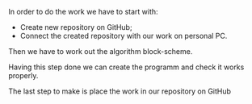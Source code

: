 In order to do the work we have to start with:
* Create new repository on GitHub;
* Connect the created repository with our work on personal PC.

Then we have to work out the algorithm block-scheme.

Having this step done we can create the programm and check it works properly.

The last step to make is place the work in our repository on GitHub
